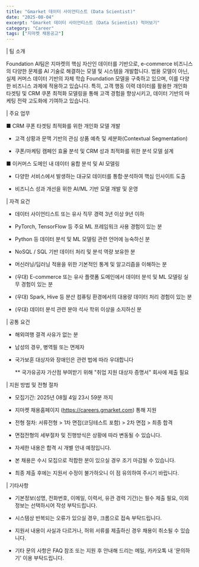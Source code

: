 ```yaml
---
title: "Gmarket 데이터 사이언티스트 (Data Scientist)"
date: "2025-08-04"
excerpt: "Gmarket 데이터 사이언티스트 (Data Scientist) 적어보기"
category: "Career"
tags: ["지마켓 채용공고"]
---
```


| 팀 소개

Foundation AI팀은 지마켓의 핵심 자산인 데이터를 기반으로, e-commerce 비즈니스의 다양한 문제를 AI 기술로 해결하는 모델 및 시스템을 개발합니다. 범용 모델이 아닌, 실제 커머스 데이터 기반의 자체 학습 Foundation 모델을 구축하고 있으며, 이를 다양한 비즈니스 과제에 적용하고 있습니다. 특히, 고객 행동 이력 데이터를 활용한 개인화 타겟팅 및 CRM 쿠폰 최적화 모델링을 통해 고객 경험을 향상시키고, 데이터 기반의 마케팅 전략 고도화에 기여하고 있습니다.  

 

| 주요 업무

■ CRM 쿠폰 타겟팅 최적화를 위한 개인화 모델 개발  

- 고객 상황과 문맥 기반의 관심 상품 예측 및 세분화(Contextual Segmentation) 

- 쿠폰/마케팅 캠페인 효율 분석 및 CRM 성과 최적화를 위한 분석 모델 설계 

 

■ 이커머스 도메인 내 데이터 융합 분석 및 AI 모델링  

- 다양한 서비스에서 발생하는 대규모 데이터를 통합·분석하여 핵심 인사이트 도출 

- 비즈니스 성과 개선을 위한 AI/ML 기반 모델 개발 및 운영 

 

| 자격 요건

- 데이터 사이언티스트 또는 유사 직무 경력 3년 이상 9년 이하 

- PyTorch, TensorFlow 등 주요 ML 프레임워크 사용 경험이 있는 분 

- Python 등 데이터 분석 및 ML 모델링 관련 언어에 능숙하신 분  

- NoSQL / SQL 기반 데이터 처리 및 분석 역량 보유한 분 

- 머신러닝/딥러닝 적용을 위한 기본적인 통계 및 알고리즘을 이해하는 분  

- (우대) E-commerce 또는 유사 플랫폼 도메인에서 데이터 분석 및 ML 모델링 실무 경험이 있는 분  

- (우대) Spark, Hive 등 분산 컴퓨팅 환경에서의 대용량 데이터 처리 경험이 있는 분  

- (우대) 데이터 분석 관련 분야 석사 학위 이상을 소지하신 분


| 공통 요건

- 해외여행 결격 사유가 없는 분

- 남성의 경우, 병역필 또는 면제자

- 국가보훈 대상자와 장애인은 관련 법에 따라 우대합니다

  ** 국가유공자 가산점 부여받기 위해 "취업 지원 대상자 증명서" 회사에 제출 필요

 

|  지원 방법 및 전형 절차

- 모집기간:   2025년 08월 4일 23시 59분 까지

- 지마켓 채용홈페이지 (https://careers.gmarket.com) 통해 지원

- 전형 절차: 서류전형 > 1차 면접(코딩테스트 포함) > 2차 면접 > 최종 합격

* 면접전형의 세부절차 및 진행방식은 상황에 따라 변동될 수 있습니다.

* 자세한 내용은 합격 시 개별 안내 예정입니다.

- 본 채용은 수시 모집으로 적합한 분이 있으실 경우 조기 마감될 수 있습니다.

- 최종 제출 후에는 지원서 수정이 불가하오니 이 점 유의하여 주시기 바랍니다.

 

|  기타사항

- 기본정보(성명, 전화번호, 이메일, 이력서, 유관 경력 기간)는 필수 제출 필요, 이외 정보는 선택하시어 작성 부탁드립니다.

- 시스템상 반복되는 오류가 있으실 경우, 크롬으로 접속 부탁드립니다. 

- 지원서 내용이 사실과 다르거나, 허위 서류를 제출하신 경우 채용이 취소될 수 있습니다. 

- 기타 문의 사항은 FAQ 참조 또는 지원 후 안내해 드리는 메일, 카카오톡 내 '문의하기' 이용 부탁드립니다.